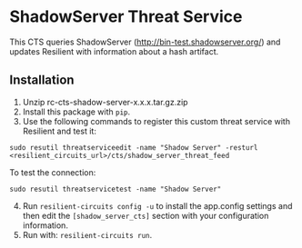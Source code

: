 ShadowServer Threat Service
=============

This CTS queries ShadowServer (http://bin-test.shadowserver.org/) and updates Resilient with information about a hash artifact.

## Installation
1. Unzip rc-cts-shadow-server-x.x.x.tar.gz.zip
2. Install this package with `pip`.
3. Use the following commands to register this custom threat service with Resilient and test it:
```
sudo resutil threatserviceedit -name "Shadow Server" -resturl <resilient_circuits_url>/cts/shadow_server_threat_feed
```

To test the connection:

```
sudo resutil threatservicetest -name "Shadow Server"
```

4. Run `resilient-circuits config -u` to install the app.config settings and then edit the `[shadow_server_cts]` section with your configuration information.
5. Run with: `resilient-circuits run`.

